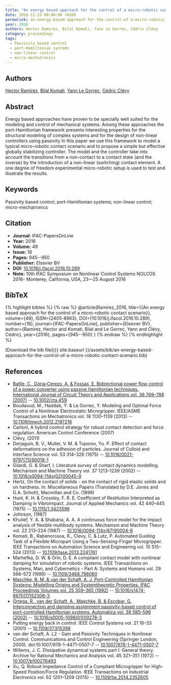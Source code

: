 ```yaml
---
title: "An energy based approach for the control of a micro-robotic contact scenario"
date: 2016-12-23 00:00:00 +0100
permalink: an-energy-based-approach-for-the-control-of-a-micro-robotic-contact-scenario
year: 2016
authors: Hector Ramirez, Bilal Komati, Yann Le Gorrec, Cédric Clévy
category: proceedings
tags:
  - Passivity based control
  - port-Hamiltonian systems
  - non-linear control
  - micro-mechatronics
---
```

 
## Authors
[Hector Ramirez](authors/hector-ramirez), [Bilal Komati](authors/bilal-komati), [Yann Le Gorrec](authors/yann-le-gorrec), [Cédric Clévy](authors/cedric-clevy)
 
## Abstract
Energy based approaches have proven to be specially well suited for the modeling and control of mechanical systems. Among these approaches the port-Hamiltonian framework presents interesting properties for the structural modeling of complex systems and for the design of non-linear controllers using passivity In this paper we use this framework to model a typical micro-robotic contact scenario and to propose a simple but effective globally stabilizing controller. The model and the controller take into account the transitions from a non-contact to a contact state (and the inverse) by the introduction of a non-linear (switching) contact element. A one degree of freedom experimental micro-robotic setup is used to test and illustrate the results.
 
## Keywords
Passivity based control; port-Hamiltonian systems; non-linear control; micro-mechatronics
 
## Citation
- **Journal:** IFAC-PapersOnLine
- **Year:** 2016
- **Volume:** 49
- **Issue:** 18
- **Pages:** 945--950
- **Publisher:** Elsevier BV
- **DOI:** [10.1016/j.ifacol.2016.10.289](https://doi.org/10.1016/j.ifacol.2016.10.289)
- **Note:** 10th IFAC Symposium on Nonlinear Control Systems NOLCOS 2016- Monterey, California, USA, 23—25 August 2016
 
## BibTeX
{% highlight bibtex %}
{% raw %}
@article{Ramirez_2016,
  title={{An energy based approach for the control of a micro-robotic contact scenario}},
  volume={49},
  ISSN={2405-8963},
  DOI={10.1016/j.ifacol.2016.10.289},
  number={18},
  journal={IFAC-PapersOnLine},
  publisher={Elsevier BV},
  author={Ramirez, Hector and Komati, Bilal and Le Gorrec, Yann and Clévy, Cédric},
  year={2016},
  pages={945--950}
}
{% endraw %}
{% endhighlight %}
 
[Download the bib file]({{ site.baseurl }}/assets/bib/an-energy-based-approach-for-the-control-of-a-micro-robotic-contact-scenario.bib)
 
## References
- [Batlle, C., Dòria‐Cerezo, A. & Fossas, E. Bidirectional power flow control of a power converter using passive Hamiltonian techniques. International Journal of Circuit Theory and Applications vol. 36 769–788 (2007)](bidirectional-power-flow-control-of-a-power-converter-using-passive-hamiltonian-techniques) -- [10.1002/cta.459](https://doi.org/10.1002/cta.459)
- Boudaoud, M., Haddab, Y. & Le Gorrec, Y. Modeling and Optimal Force Control of a Nonlinear Electrostatic Microgripper. IEEE/ASME Transactions on Mechatronics vol. 18 1130–1139 (2013) -- [10.1109/tmech.2012.2197216](https://doi.org/10.1109/tmech.2012.2197216)
- Carloni, A hybrid control strategy for robust contact detection and force regulation. American Control Conference (2007)
- Clévy, (2011)
- Derjaguin, B. V., Muller, V. M. & Toporov, Yu. P. Effect of contact deformations on the adhesion of particles. Journal of Colloid and Interface Science vol. 53 314–326 (1975) -- [10.1016/0021-9797(75)90018-1](https://doi.org/10.1016/0021-9797(75)90018-1)
- Gilardi, G. & Sharf, I. Literature survey of contact dynamics modelling. Mechanism and Machine Theory vol. 37 1213–1239 (2002) -- [10.1016/s0094-114x(02)00045-9](https://doi.org/10.1016/s0094-114x(02)00045-9)
- Hertz, On the contact of solids - on the contact of rigid elastic solids and on hardness. In: Miscellaneous Papers (Translated by D.E. Jones and G.A. Schott), Macmillan and Co. (1896)
- Hunt, K. H. & Crossley, F. R. E. Coefficient of Restitution Interpreted as Damping in Vibroimpact. Journal of Applied Mechanics vol. 42 440–445 (1975) -- [10.1115/1.3423596](https://doi.org/10.1115/1.3423596)
- Johnson, (1987)
- Khulief, Y. A. & Shabana, A. A. A continuous force model for the impact analysis of flexible multibody systems. Mechanism and Machine Theory vol. 22 213–224 (1987) -- [10.1016/0094-114x(87)90004-8](https://doi.org/10.1016/0094-114x(87)90004-8)
- Komati, B., Rabenorosoa, K., Clevy, C. & Lutz, P. Automated Guiding Task of a Flexible Micropart Using a Two-Sensing-Finger Microgripper. IEEE Transactions on Automation Science and Engineering vol. 10 515–524 (2013) -- [10.1109/tase.2013.2241761](https://doi.org/10.1109/tase.2013.2241761)
- Marhefka, D. W. & Orin, D. E. A compliant contact model with nonlinear damping for simulation of robotic systems. IEEE Transactions on Systems, Man, and Cybernetics - Part A: Systems and Humans vol. 29 566–572 (1999) -- [10.1109/3468.798060](https://doi.org/10.1109/3468.798060)
- [Maschke, B. M. & van der Schaft, A. J. Port-Controlled Hamiltonian Systems: Modelling Origins and Systemtheoretic Properties. IFAC Proceedings Volumes vol. 25 359–365 (1992)](port-controlled-hamiltonian-systems-modelling-origins-and-systemtheoretic-properties) -- [10.1016/s1474-6670(17)52308-3](https://doi.org/10.1016/s1474-6670(17)52308-3)
- [Ortega, R., van der Schaft, A., Maschke, B. & Escobar, G. Interconnection and damping assignment passivity-based control of port-controlled Hamiltonian systems. Automatica vol. 38 585–596 (2002)](interconnection-and-damping-assignment-passivity-based-control-of-port-controlled-hamiltonian-systems) -- [10.1016/s0005-1098(01)00278-3](https://doi.org/10.1016/s0005-1098(01)00278-3)
- Putting energy back in control. IEEE Control Systems vol. 21 18–33 (2001) -- [10.1109/37.915398](https://doi.org/10.1109/37.915398)
- van der Schaft, A. L2 - Gain and Passivity Techniques in Nonlinear Control. Communications and Control Engineering (Springer London, 2000). doi:10.1007/978-1-4471-0507-7 -- [10.1007/978-1-4471-0507-7](https://doi.org/10.1007/978-1-4471-0507-7)
- Willems, J. C. Dissipative dynamical systems part I: General theory. Archive for Rational Mechanics and Analysis vol. 45 321–351 (1972) -- [10.1007/bf00276493](https://doi.org/10.1007/bf00276493)
- Xu, Q. Robust Impedance Control of a Compliant Microgripper for High-Speed Position/Force Regulation. IEEE Transactions on Industrial Electronics vol. 62 1201–1209 (2015) -- [10.1109/tie.2014.2352605](https://doi.org/10.1109/tie.2014.2352605)

